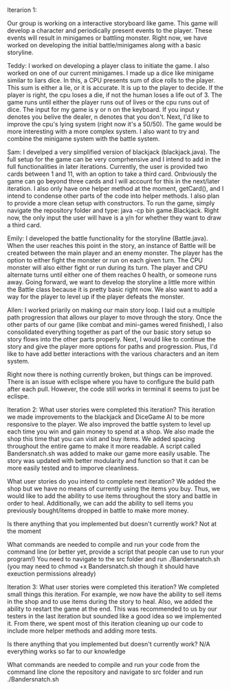 Iterarion 1:

Our group is working on a interactive storyboard like game. This game will develop a character and periodically present events to the player. These events will result in minigames or battling monster. Right now, we have worked on developing the initial battle/minigames along with a basic storyline.

Teddy: I worked on developing a player class to initiate the game. I also worked on one of our current minigames. I made up a dice like minigame similar to liars dice. In this, a CPU presents sum of dice rolls to the player. This sum is either a lie, or it is accurate. It is up to the player to decide. If the player is right, the cpu loses a die, if not the human loses a life out of 3. The game runs until either the player runs out of lives or the cpu runs out of dice. The input for my game is y or n on the keyboard. If you input y denotes you belive the dealer, n denotes that you don't. Next, I'd like to improve the cpu's lying system (right now it's a 50/50). The game would be more interesting with a more complex system. I also want to try and combine the minigame system with the battle system.

Sam: I develped a very simplified version of blackjack (blackjack.java). The full setup for the game can be very comprhensive and I intend to add in the full functionalities in later iterations. Currently, the user is provided two cards between 1 and 11, with an option to take a third card. Onbviously the game can go beyond three cards and I will account for this in the next/later iteration. I also only have one helper method at the moment, getCard(), and I intend to condense other parts of the code into helper methods. I also plan to provide a more clean setup with constructors. To run the game, simply navigate the repository folder and type: java -cp bin game.Blackjack. Right now, the only input the user will have is a y/n for whether they want to draw a third card.

Emily: I developed the battle functionality for the storyline (Battle.java). When the user reaches this point in the story, an instance of Battle will be created between the main player and an enemy monster. The player has the option to either fight the monster or run on each given turn. The CPU monster will also either fight or run during its turn. The player and CPU alternate turns until either one of them reaches 0 health, or someone runs away. Going forward, we want to develop the storyline a little more within the Battle class because it is pretty basic right now. We also want to add a way for the player to level up if the player defeats the monster.

Allen: I worked priarily on making our main story loop. I laid out a multiple path progression that allows our player to move through the story. Once the other parts of our game (like combat and mini-games wered finished), I also consolidated everything together as part of the our basic story setup so story flows into the other parts properly. Next, I would like to continue the story and give the player more options for paths and progression. Plus, I'd like to have add better interactions with the various characters and an item system.

Right now there is nothing currently broken, but things can be improved. There is an issue with eclispe where you have to configure the build path after each pull. However, the code still works in terminal it seems to just be eclispe.

Iteration 2:
What user stories were completed this iteration?
This iteration we made improvements to the blackjack and DiceGame AI to be more responsive to the player. We also improved the battle system to level up each time you win and gain money to spend at a shop. We also made the shop this time that you can visit and buy items. We added spacing throughout the entire game to make it more readable. A script called Bandersnatch.sh was added to make our game more easily usable. The story was updated with better modularity and function so that it can be more easily tested and to imporve cleanliness.

What user stories do you intend to complete next iteration?
We added the shop but we have no means of currently using the items you buy. Thus, we would like to add the ability to use items throughout the story and battle in order to heal. Additionally, we can add the ability to sell items you previously bought/items dropped in battle to make more money.

Is there anything that you implemented but doesn't currently work?
Not at the moment

What commands are needed to compile and run your code from the command line (or better yet, provide a script that people can use to run your program!)
You need to navigate to the src folder and run ./Bandersnatch.sh (you may need to chmod +x Bandersnatch.sh though it should have exeuction permissions already)

Iteration 3:
What user stories were completed this iteration?
We completed small things this iteration. For example, we now have the ability to sell items in the shop and to use items during the story to heal. Also, we added the ability to restart the game at the end. This was recommended to us by our testers in the last iteration but sounded like a good idea so we implemented it. From there, we spent most of this iteration cleaning up our code to include more helper methods and adding more tests.

Is there anything that you implemented but doesn't currently work?
N/A everything works so far to our knowledge

What commands are needed to compile and run your code from the command line
clone the repository and navigate to src folder and run ./Bandersnatch.sh

